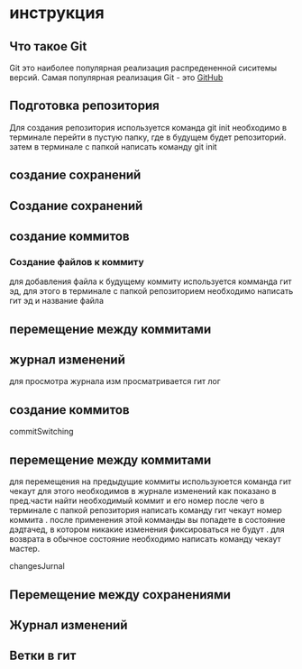 # инструкция 


## Что такое Git 


Git это наиболее популярная реализация распредененной сиситемы версий. Самая популярная реализация Git - 
это [GitHub](https://github.com/)

## Подготовка репозитория 
Для создания репозитория используется команда git init необходимо в терминале перейти в пустую папку, где в будущем будет репозиторий. затем в терминале с папкой написать команду git init  
## создание сохранений 
## Создание сохранений 
## создание коммитов 
### Создание файлов к коммиту 
для добавления файла к будущему коммиту используется комманда гит эд, для этого в терминале с папкой репозиторием необходимо написать гит эд и название файла 

## перемещение между коммитами 

## журнал изменений
для просмотра журнала изм просматривается гит лог

## создание коммитов
 commitSwitching

## перемещение между коммитами
для перемещения на предыдущие коммиты используюется команда гит чекаут для этого необходимов в журнале изменений как показано в пред.части найти необходимый коммит и его номер после чего в терминале с папкой репозитория написать команду гит чекаут номер коммита . после применения этой комманды вы попадете в состояние дэдтачед, в котором никакие изменения фиксироваться не будут . для возврата в обычное состояние необходимо написать команду чекаут мастер. 

 
 changesJurnal

## Перемещение между сохранениями 

## Журнал изменений 

## Ветки в гит 